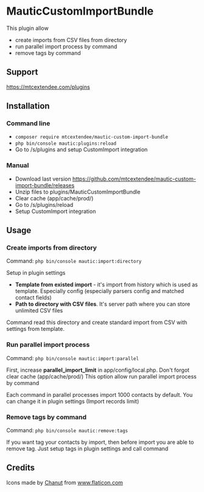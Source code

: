 # MauticCustomImportBundle

This plugin allow 

- create imports from CSV files from directory
- run parallel import process by command
- remove tags by command

## Support

https://mtcextendee.com/plugins

## Installation

### Command line
- `composer require mtcextendee/mautic-custom-import-bundle`
- `php bin/console mautic:plugins:reload`
-  Go to /s/plugins and setup CustomImport integration

### Manual 
- Download last version https://github.com/mtcextendee/mautic-custom-import-bundle/releases
- Unzip files to plugins/MauticCustomImportBundle
- Clear cache (app/cache/prod/)
- Go to /s/plugins/reload
- Setup CustomImport integration

## Usage

### Create imports from directory

Command: `php bin/console mautic:import:directory`

Setup in plugin settings 
- **Template from existed import** - it's import from history which is used as template. Especially config (especially parsers config and matched contact fields)
- **Path to directory with CSV files**. It's server path where you can store unlimited CSV files

Command read this directory and create standard import from CSV with settings from template.

### Run parallel import process

Command: `php bin/console mautic:import:parallel`

First, increase **parallel_import_limit** in app/config/local.php. Don't forgot clear cache (app/cache/prod/)
This option allow run parallel import process by command

Each command in parallel processes import 1000 contacts by default. You can change it in plugin settings (Import records limit)

### Remove tags by command

Command: `php bin/console mautic:remove:tags`

If you want tag your contacts by import, then before import you are able to remove tag.
Just setup tags in plugin settings and call command


## Credits

<div>Icons made by <a href="https://www.flaticon.com/authors/chanut" title="Chanut">Chanut</a> from <a href="https://www.flaticon.com/"                 title="Flaticon">www.flaticon.com</a>
